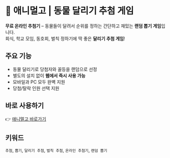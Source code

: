 # 🐾 애니멀고 | 동물 달리기 추첨 게임

**무료 온라인 추첨기** – 동물들이 달려서 순위를 정하는 간단하고 재밌는 **랜덤 뽑기 게임**입니다.  
회식, 학교 모임, 동호회, 벌칙 정하기에 딱 좋은 **달리기 추첨 게임**!

## 주요 기능
- 동물 달리기로 당첨자와 꼴등을 랜덤으로 선정
- 별도의 설치 없이 **웹에서 즉시 사용 가능**
- 모바일과 PC 모두 완벽 지원
- 당첨/탈락 인원 선택 지원

## 바로 사용하기
👉 [애니멀고 바로가기](https://animal-run.github.io/)

## 키워드
`추첨`, `뽑기`, `달리기 추첨`, `벌칙 추첨`, `온라인 추첨기`, `랜덤 뽑기`
